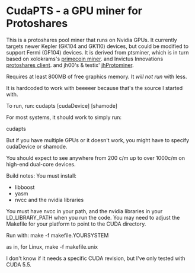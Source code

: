CudaPTS - a GPU miner for Protoshares
==================================


This is a protoshares pool miner that runs on Nvidia GPUs.
It currently targets newer Kepler (GK104 and GK110) devices, but
could be modified to support Fermi (GF104) devices.  It is derived
from ptsminer, which is in turn
based on xolokrams's [primecoin miner](https://github.com/thbaumbach/primecoin).
and Invictus Innovations [protoshares client](https://github.com/InvictusInnovations/ProtoShares).
and jh00's & testix' [jhProtominer](https://github.com/jh000/jhProtominer).

Requires at least 800MB of free graphics memory.  It *will not run*
with less.

It is hardcoded to work with beeeeer because that's the source I started
with.

To run, run:
   cudapts <payment-address> [cudaDevice] [shamode]

For most systems, it should work to simply run:

   cudapts <payment-address>

But if you have multiple GPUs or it doesn't work, you might have to
specify cudaDevice or shamode.

You should expect to see anywhere from 200 c/m up to over 1000c/m on
high-end dual-core devices.

Build notes:
You must install:
 - libboost
 - yasm
 - nvcc and the nvidia libraries

You must have nvcc in your path, and the nvidia libraries in your
LD_LIBRARY_PATH when you run the code.  You may need to adjust the
Makefile for your platform to point to the CUDA directory.

Run with:
  make -f makefile.YOURSYSTEM

as in, for Linux,
  make -f makefile.unix

I don't know if it needs a specific CUDA revision, but I've only tested
with CUDA 5.5.
